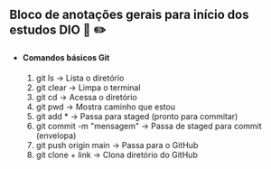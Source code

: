 

## Bloco de anotações gerais para início dos estudos DIO :book: :pencil2: 

- #### Comandos básicos Git

  <ol>
      <li>git ls -> Lista o diretório</li>
      <li>git clear -> Limpa o terminal</li>
      <li>git cd -> Acessa o diretório</li>
      <li>git pwd -> Mostra caminho que estou</li>
      <li>git add * -> Passa para staged (pronto para commitar)</li>
      <li>git commit -m "mensagem" -> Passa de staged para commit (envelopa)</li>
      <li>git push origin main -> Passa para o GitHub</li>
      <li>git clone + link -> Clona diretório do GitHub</li>
  </ol>
